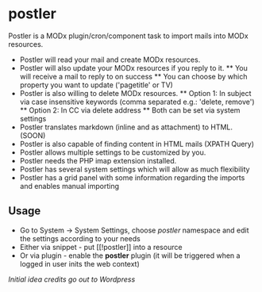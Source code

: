 postler
=======

Postler is a MODx plugin/cron/component task to import mails into MODx resources.

* Postler will read your mail and create MODx resources.
* Postler will also update your MODx resources if you reply to it.
** You will receive a mail to reply to on success
** You can choose by which property you want to update ('pagetitle' or TV)
* Postler is also willing to delete MODx resources.
** Option 1: In subject via case insensitive keywords (comma separated e.g.: 'delete, remove')
** Option 2: In CC via delete address
** Both can be set via system settings
* Postler translates markdown (inline and as attachment) to HTML. (SOON)
* Postler is also capable of finding content in HTML mails (XPATH Query)
* Postler allows multiple settings to be customized by you.
* Postler needs the PHP imap extension installed.
* Postler has several system settings which will allow as much flexibility
* Postler has a grid panel with some information regarding the imports and enables manual importing

## Usage
* Go to System -> System Settings, choose *postler* namespace and edit the settings according to your needs
* Either via snippet - put [[!postler]] into a resource
* Or via plugin - enable the **postler** plugin (it will be triggered when a logged in user inits the web context)

_Initial idea credits go out to Wordpress_